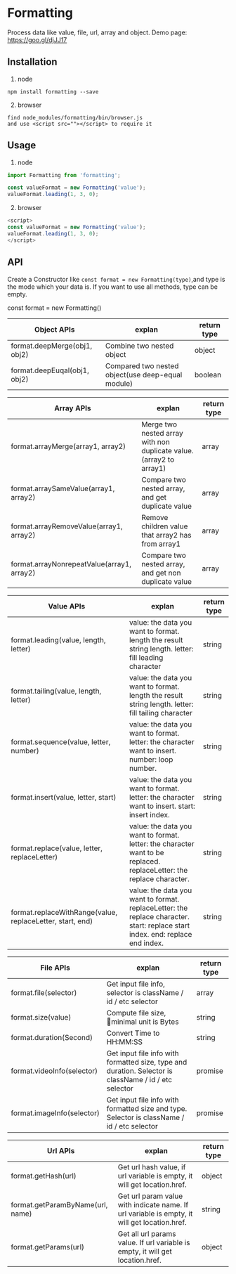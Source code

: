 # Formatting

Process data like value, file, url, array and object.
Demo page: https://goo.gl/djJJ17

## Installation

1. node
```
npm install formatting --save
```

2. browser
```
find node_modules/formatting/bin/browser.js
and use <script src=""></script> to require it
```

## Usage

1. node
```js
import Formatting from 'formatting';

const valueFormat = new Formatting('value');
valueFormat.leading(1, 3, 0);
```

2. browser
```js
<script>
const valueFormat = new Formatting('value');
valueFormat.leading(1, 3, 0);
</script>
```

## API

Create a Constructor like `const format = new Formatting(type)`,and type is the mode which your data is. If you want to use all methods, type can be empty.

const format = new Formatting()

Object APIs                                | explan                                                              | return type
------------------------------------------ | ------------------------------------------------------------------- | -------------------
format.deepMerge(obj1, obj2)               | Combine two nested object                                           | object
format.deepEuqal(obj1, obj2)               | Compared two nested object(use deep-equal module)                   | boolean

Array APIs                                 | explan                                                              | return type
------------------------------------------ | ------------------------------------------------------------------- | ------------------
format.arrayMerge(array1, array2)          | Merge two nested array with non duplicate value. (array2 to array1) | array
format.arraySameValue(array1, array2) | Compare two nested array, and get duplicate value                   | array
format.arrayRemoveValue(array1, array2)    | Remove children value that array2 has from array1                   | array
format.arrayNonrepeatValue(array1, array2) | Compare two nested array, and get non duplicate value               | array

Value APIs                                 | explan                                                              | return type
------------------------------------------ | --------------------------------------------------------------------|-------------------
format.leading(value, length, letter)      | value: the data you want to format. length the result string length. letter: fill leading character | string
format.tailing(value, length, letter)      | value: the data you want to format. length the result string length. letter: fill tailing character | string
format.sequence(value, letter, number)     |  value: the data you want to format. letter: the character want to insert. number: loop number. | string
format.insert(value, letter, start)        | value: the data you want to format. letter: the character want to insert. start: insert index. | string
format.replace(value, letter, replaceLetter) | value: the data you want to format. letter: the character want to be replaced. replaceLetter: the replace character. | string
format.replaceWithRange(value, replaceLetter, start, end) | value: the data you want to format. replaceLetter: the replace character. start: replace start index. end: replace end index. | string

File APIs                     | explan        | return type
------------------------------ | -------------|------------
format.file(selector) | Get input file info, selector is className / id / etc selector | array
format.size(value) | Compute file size, minimal unit is Bytes | string
format.duration(Second) | Convert Time to HH:MM:SS | string
format.videoInfo(selector) | Get input file info with formatted size, type and duration. Selector is className / id / etc selector | promise
format.imageInfo(selector) | Get input file info with formatted size and type. Selector is className / id / etc selector | promise

Url APIs                     | explan        | return type
------------------------------ | -------------|------------
format.getHash(url) | Get url hash value, if url variable is empty, it will get location.href. | object
format.getParamByName(url, name) | Get url param value with indicate name. If url variable is empty, it will get location.href. | string
format.getParams(url) | Get all url params value. If url variable is empty, it will get location.href. | object
